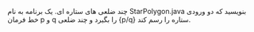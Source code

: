 چند ضلعی های ستاره ای. یک برنامه به نام StarPolygon.java بنویسید که دو ورودی خط فرمان p و q را بگیرد و چند ضلعی {p/q} ستاره  را رسم کند.